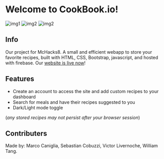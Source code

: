 # Welcome to CookBook.io!

![img1](https://cdn.discordapp.com/attachments/804864853566947374/805326773004664872/3.jpg)
![img2](https://user-images.githubusercontent.com/50206147/106377245-ce5f4c80-6369-11eb-8a87-ea0ea6a50dc7.jpg)
![img2](https://user-images.githubusercontent.com/50206147/106377247-d15a3d00-6369-11eb-9c4b-47f2cbceab46.jpg)


## Info 
Our project for McHacks8. A small and efficient webapp to store your favorite recipes, built with HTML, CSS, Bootstrap, javascript, and hosted with firebase. Our [website is live now](cookbook-e138e.web.app/)!

## Features
- Create an account to access the site and add custom recipes to your dashboard
- Search for meals and have their recipes suggested to you
- Dark/Light mode toggle

(*any stored recipes may not persist after your browser session*)

## Contributers
Made by: Marco Caniglia, Sebastian Cobuzzi, Victor Livernoche, William Tang.

